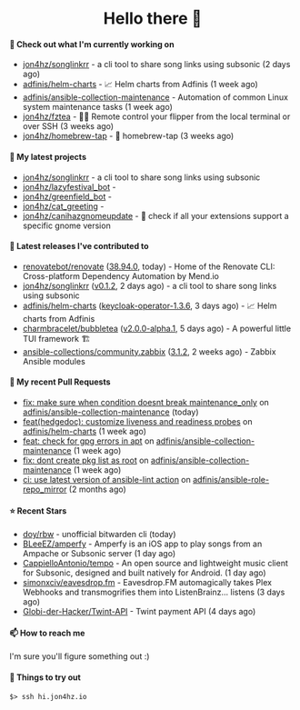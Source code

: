 <h1 align=center>Hello there 👋</h1>

#### 👷 Check out what I'm currently working on

- [jon4hz/songlinkrr](https://github.com/jon4hz/songlinkrr) - a cli tool to share song links using subsonic (2 days ago)
- [adfinis/helm-charts](https://github.com/adfinis/helm-charts) - 📈 Helm charts from Adfinis (1 week ago)
- [adfinis/ansible-collection-maintenance](https://github.com/adfinis/ansible-collection-maintenance) - Automation of common Linux system maintenance tasks (1 week ago)
- [jon4hz/fztea](https://github.com/jon4hz/fztea) - 🐬🧋  Remote control your flipper from the local terminal or over SSH (3 weeks ago)
- [jon4hz/homebrew-tap](https://github.com/jon4hz/homebrew-tap) - 🍺 homebrew-tap (3 weeks ago)

#### 🌱 My latest projects

- [jon4hz/songlinkrr](https://github.com/jon4hz/songlinkrr) - a cli tool to share song links using subsonic
- [jon4hz/lazyfestival_bot](https://github.com/jon4hz/lazyfestival_bot) - 
- [jon4hz/greenfield_bot](https://github.com/jon4hz/greenfield_bot) - 
- [jon4hz/cat_greeting](https://github.com/jon4hz/cat_greeting) - 
- [jon4hz/canihazgnomeupdate](https://github.com/jon4hz/canihazgnomeupdate) - 🧙 check if all your extensions support a specific gnome version

#### 🔭 Latest releases I've contributed to

- [renovatebot/renovate](https://github.com/renovatebot/renovate) ([38.94.0](https://github.com/renovatebot/renovate/releases/tag/38.94.0), today) - Home of the Renovate CLI: Cross-platform Dependency Automation by Mend.io
- [jon4hz/songlinkrr](https://github.com/jon4hz/songlinkrr) ([v0.1.2](https://github.com/jon4hz/songlinkrr/releases/tag/v0.1.2), 2 days ago) - a cli tool to share song links using subsonic
- [adfinis/helm-charts](https://github.com/adfinis/helm-charts) ([keycloak-operator-1.3.6](https://github.com/adfinis/helm-charts/releases/tag/keycloak-operator-1.3.6), 3 days ago) - 📈 Helm charts from Adfinis
- [charmbracelet/bubbletea](https://github.com/charmbracelet/bubbletea) ([v2.0.0-alpha.1](https://github.com/charmbracelet/bubbletea/releases/tag/v2.0.0-alpha.1), 5 days ago) - A powerful little TUI framework 🏗
- [ansible-collections/community.zabbix](https://github.com/ansible-collections/community.zabbix) ([3.1.2](https://github.com/ansible-collections/community.zabbix/releases/tag/3.1.2), 2 weeks ago) - Zabbix Ansible modules

#### 🔨 My recent Pull Requests

- [fix: make sure when condition doesnt break maintenance_only](https://github.com/adfinis/ansible-collection-maintenance/pull/73) on [adfinis/ansible-collection-maintenance](https://github.com/adfinis/ansible-collection-maintenance) (today)
- [feat(hedgedoc): customize liveness and readiness probes](https://github.com/adfinis/helm-charts/pull/1320) on [adfinis/helm-charts](https://github.com/adfinis/helm-charts) (1 week ago)
- [feat: check for gpg errors in apt](https://github.com/adfinis/ansible-collection-maintenance/pull/68) on [adfinis/ansible-collection-maintenance](https://github.com/adfinis/ansible-collection-maintenance) (1 week ago)
- [fix: dont create pkg list as root](https://github.com/adfinis/ansible-collection-maintenance/pull/67) on [adfinis/ansible-collection-maintenance](https://github.com/adfinis/ansible-collection-maintenance) (1 week ago)
- [ci: use latest version of ansible-lint action](https://github.com/adfinis/ansible-role-repo_mirror/pull/50) on [adfinis/ansible-role-repo_mirror](https://github.com/adfinis/ansible-role-repo_mirror) (2 months ago)

#### ⭐ Recent Stars

- [doy/rbw](https://github.com/doy/rbw) - unofficial bitwarden cli (today)
- [BLeeEZ/amperfy](https://github.com/BLeeEZ/amperfy) - Amperfy is an iOS app to play songs from an Ampache or Subsonic server (1 day ago)
- [CappielloAntonio/tempo](https://github.com/CappielloAntonio/tempo) - An open source and lightweight music client for Subsonic, designed and built natively for Android. (1 day ago)
- [simonxciv/eavesdrop.fm](https://github.com/simonxciv/eavesdrop.fm) - Eavesdrop.FM automagically takes Plex Webhooks and transmogrifies them into ListenBrainz... listens (3 days ago)
- [Globi-der-Hacker/Twint-API](https://github.com/Globi-der-Hacker/Twint-API) - Twint payment API (4 days ago)

#### 📫 How to reach me
I'm sure you'll figure something out :)

#### 👀 Things to try out
```
$> ssh hi.jon4hz.io
```